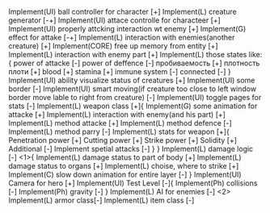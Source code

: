 Implement(UI) ball controller for character                 [+]
Implement(L) creature generator                             [-+]
    Implement(UI) attace controlle for characteer           [+]
    Implement(UI) properly attcking interaction wt enemy    [+]
    Implement(G)  effect for attake                         [-+]
    Implement(L) interaction with enemies(another creature) [+]
Implement(CORE) free up memory from entity                  [+]
    Implement(L) interaction with enemy part                [+]
    Implement(L) those states like: {
        power of attacke    [-]
        power of deffence   [-]
        пробиваемость       [+]
        плотность плоти     [+]
        blood               [+]
        stamina             [+]
        immune system       [-]
        connected           [-]
    }
Implement(UI) ability visualize status of creatures         [+]
    Implement(UI) some border   [-]
    Implement(UI) smart moving(if creature too close to left window border move lable to right from creature) [-]
    Implement(UI) toggle pages for stats [-]
Implement(L) weapon class [+]{
    Implement(G) some animation for attacke [+]
    Implement(L) interaction with enemy(and his part) [+]
        Implement(L) method attacke [+]
        Implement(L) method defence [-]
        Implement(L) method parry   [-]
    Implement(L) stats for weapon  [+]{
        Penetration power [+]
        Cutting power [+]
        Strike power [+]
        Solidity    [+]
        Additional  [-]
    Implement spetial attacks [-]
    }
}
Implement(L) damage logic [-] <1>{
    Implement(L) damage status to part of body [+]
    Implement(L) damage status to organs       [+]
    Implement(L) choise, where to strike       [+]
    Implement(C) slow down animation for entire layer [-]
}
Implement(UI) Camera for hero [+]
Implement(UI) Test Level [-]{
    Implement(Ph) collisions [-]
    Implement(Ph) gravity [-]
} 
Implement(L) AI for enemies [-] <2>
Implement(L) armor class[-]
Implement(L) item class [-]
